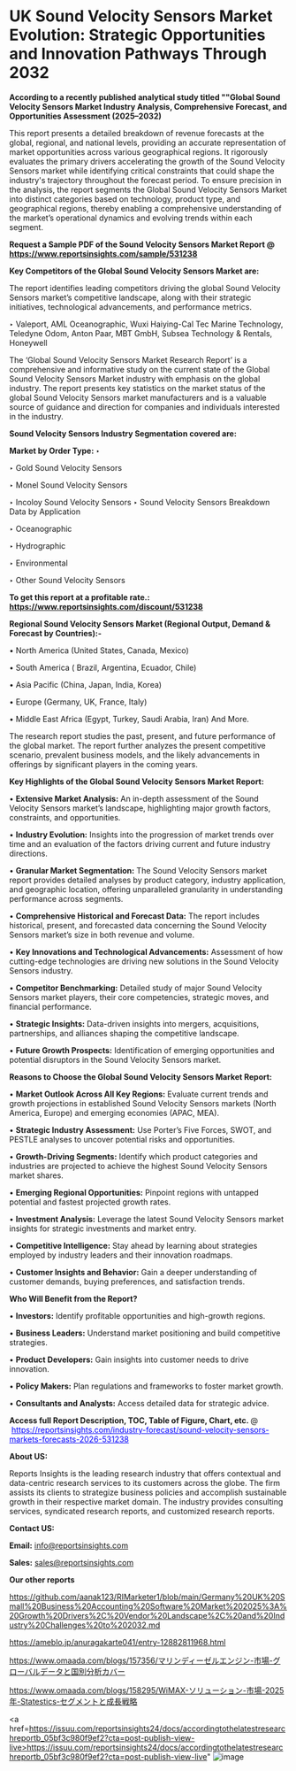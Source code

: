 # UK Sound Velocity Sensors Market Evolution: Strategic Opportunities and Innovation Pathways Through 2032

<strong>According to a recently published analytical study titled ""Global Sound Velocity Sensors Market Industry Analysis, Comprehensive Forecast, and Opportunities Assessment (2025–2032)</strong>

This report presents a detailed breakdown of revenue forecasts at the global, regional, and national levels, providing an accurate representation of market opportunities across various geographical regions. It rigorously evaluates the primary drivers accelerating the growth of the Sound Velocity Sensors market while identifying critical constraints that could shape the industry's trajectory throughout the forecast period. To ensure precision in the analysis, the report segments the Global Sound Velocity Sensors Market into distinct categories based on technology, product type, and geographical regions, thereby enabling a comprehensive understanding of the market’s operational dynamics and evolving trends within each segment.

<strong>Request a Sample PDF of the Sound Velocity Sensors Market Report </strong><strong>@<a href=https://www.reportsinsights.com/sample/531238 style=color:#0000ff;> https://www.reportsinsights.com/sample/531238</a></strong></font>

<strong>Key Competitors of the Global Sound Velocity Sensors Market are:</strong>

The report identifies leading competitors driving the global Sound Velocity Sensors market’s competitive landscape, along with their strategic initiatives, technological advancements, and performance metrics.

‣ Valeport, AML Oceanographic, Wuxi Haiying-Cal Tec Marine Technology, Teledyne Odom, Anton Paar, MBT GmbH, Subsea Technology & Rentals, Honeywell

The ‘Global Sound Velocity Sensors Market Research Report’ is a comprehensive and informative study on the current state of the Global Sound Velocity Sensors Market industry with emphasis on the global industry. The report presents key statistics on the market status of the global Sound Velocity Sensors market manufacturers and is a valuable source of guidance and direction for companies and individuals interested in the industry.

<strong>Sound Velocity Sensors Industry Segmentation covered are:</strong>

<strong>Market by Order Type: </strong>
‣ 

‣ Gold Sound Velocity Sensors

‣ Monel Sound Velocity Sensors

‣ Incoloy Sound Velocity Sensors
‣ Sound Velocity Sensors Breakdown Data by Application

‣ Oceanographic

‣ Hydrographic

‣ Environmental

‣ Other
Sound Velocity Sensors

<strong>To get this report at a profitable rate.: <a href=https://www.reportsinsights.com/discount/531238 style=color:#0000ff;>https://www.reportsinsights.com/discount/531238</a></strong></font>

<strong>Regional Sound Velocity Sensors Market (Regional Output, Demand &amp; Forecast by Countries):-</strong>

• North America (United States, Canada, Mexico)

• South America ( Brazil, Argentina, Ecuador, Chile)

• Asia Pacific (China, Japan, India, Korea)

• Europe (Germany, UK, France, Italy)

• Middle East Africa (Egypt, Turkey, Saudi Arabia, Iran) And More.

The research report studies the past, present, and future performance of the global market. The report further analyzes the present competitive scenario, prevalent business models, and the likely advancements in offerings by significant players in the coming years.

<strong>Key Highlights of the Global Sound Velocity Sensors Market Report:</strong>

• <strong>Extensive Market Analysis:</strong> An in-depth assessment of the Sound Velocity Sensors market’s landscape, highlighting major growth factors, constraints, and opportunities.

• <strong>Industry Evolution:</strong> Insights into the progression of market trends over time and an evaluation of the factors driving current and future industry directions.

• <strong>Granular Market Segmentation:</strong> The Sound Velocity Sensors market report provides detailed analyses by product category, industry application, and geographic location, offering unparalleled granularity in understanding performance across segments.

• <strong>Comprehensive Historical and Forecast Data:</strong> The report includes historical, present, and forecasted data concerning the Sound Velocity Sensors market’s size in both revenue and volume.

• <strong>Key Innovations and Technological Advancements:</strong> Assessment of how cutting-edge technologies are driving new solutions in the Sound Velocity Sensors industry.

• <strong>Competitor Benchmarking:</strong> Detailed study of major Sound Velocity Sensors market players, their core competencies, strategic moves, and financial performance.

• <strong>Strategic Insights:</strong> Data-driven insights into mergers, acquisitions, partnerships, and alliances shaping the competitive landscape.

• <strong>Future Growth Prospects:</strong> Identification of emerging opportunities and potential disruptors in the Sound Velocity Sensors market.

<strong>Reasons to Choose the Global Sound Velocity Sensors Market Report:</strong>

• <strong>Market Outlook Across All Key Regions:</strong> Evaluate current trends and growth projections in established Sound Velocity Sensors markets (North America, Europe) and emerging economies (APAC, MEA).

• <strong>Strategic Industry Assessment:</strong> Use Porter’s Five Forces, SWOT, and PESTLE analyses to uncover potential risks and opportunities.

• <strong>Growth-Driving Segments:</strong> Identify which product categories and industries are projected to achieve the highest Sound Velocity Sensors market shares.

• <strong>Emerging Regional Opportunities:</strong> Pinpoint regions with untapped potential and fastest projected growth rates.

• <strong>Investment Analysis:</strong> Leverage the latest Sound Velocity Sensors market insights for strategic investments and market entry.

• <strong>Competitive Intelligence:</strong> Stay ahead by learning about strategies employed by industry leaders and their innovation roadmaps.

• <strong>Customer Insights and Behavior:</strong> Gain a deeper understanding of customer demands, buying preferences, and satisfaction trends.

<strong>Who Will Benefit from the Report?</strong>

• <strong>Investors:</strong> Identify profitable opportunities and high-growth regions.

• <strong>Business Leaders:</strong> Understand market positioning and build competitive strategies.

• <strong>Product Developers:</strong> Gain insights into customer needs to drive innovation.

• <strong>Policy Makers:</strong> Plan regulations and frameworks to foster market growth.

• <strong>Consultants and Analysts:</strong> Access detailed data for strategic advice.
</ul>
<strong>Access full Report Description, TOC, Table of Figure, Chart, etc. </strong>@  <a href=https://reportsinsights.com/industry-forecast/sound-velocity-sensors-markets-forecasts-2026-531238 style=color:#0000ff;>https://reportsinsights.com/industry-forecast/sound-velocity-sensors-markets-forecasts-2026-531238</a></font>

<strong><strong>About US</strong>:</strong>

Reports Insights is the leading research industry that offers contextual and data-centric research services to its customers across the globe. The firm assists its clients to strategize business policies and accomplish sustainable growth in their respective market domain. The industry provides consulting services, syndicated research reports, and customized research reports.

<strong>Contact US:</strong>

<p class=""""><b>Email:</b> <a href=mailto:info@reportsinsights.com>info@reportsinsights.com</a></p>
<p class=""""><b>Sales:</b> <a href=mailto:sales@reportsinsights.com>sales@reportsinsights.com</a></p>

<strong>Our other reports</strong>

<a href=https://github.com/aanak123/RIMarketer1/blob/main/Germany%20UK%20Small%20Business%20Accounting%20Software%20Market%202025%3A%20Growth%20Drivers%2C%20Vendor%20Landscape%2C%20and%20Industry%20Challenges%20to%202032.md>https://github.com/aanak123/RIMarketer1/blob/main/Germany%20UK%20Small%20Business%20Accounting%20Software%20Market%202025%3A%20Growth%20Drivers%2C%20Vendor%20Landscape%2C%20and%20Industry%20Challenges%20to%202032.md</a>

<a href=https://ameblo.jp/anuragakarte041/entry-12882811968.html>https://ameblo.jp/anuragakarte041/entry-12882811968.html</a>

<a href=https://www.omaada.com/blogs/157356/マリンディーゼルエンジン-市場-グローバルデータと国別分析カバー>https://www.omaada.com/blogs/157356/マリンディーゼルエンジン-市場-グローバルデータと国別分析カバー</a>

<a href=https://www.omaada.com/blogs/158295/WiMAX-ソリューション-市場-2025年-Statestics-セグメントと成長戦略>https://www.omaada.com/blogs/158295/WiMAX-ソリューション-市場-2025年-Statestics-セグメントと成長戦略</a>

<a href=https://issuu.com/reportsinsights24/docs/accordingtothelatestresearchreportb_05bf3c980f9ef2?cta=post-publish-view-live>https://issuu.com/reportsinsights24/docs/accordingtothelatestresearchreportb_05bf3c980f9ef2?cta=post-publish-view-live</a>"
![image](https://github.com/user-attachments/assets/5513429a-4fcf-462e-8a00-e3bb65245117)
